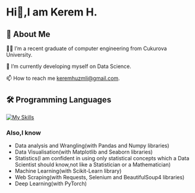 
# Hi👋,I am Kerem H.




## 🚀 About Me
👩‍💻 I’m a recent graduate of computer engineering from Cukurova University.

🧠 I’m currently developing myself on Data Science.

📫 How to reach me keremhuzmli@gmail.com.

## 🛠 Programming Languages
[![My Skills](https://skillicons.dev/icons?i=python,c,cpp,mysql)](https://skillicons.dev)
 
### Also,I know
* Data analysis and Wrangling(with Pandas and Numpy libraries)
* Data Visualisation(with Matplotlib and Seaborn libraries)
* Statistics(I am confident in using only statistical concepts which a Data Scientist should know,not like a Statistician or a Mathematician)
* Machine Learning(with Scikit-Learn library)
* Web Scraping(with Requests, Selenium and BeautifulSoup4 libraries)
* Deep Learning(with PyTorch)

